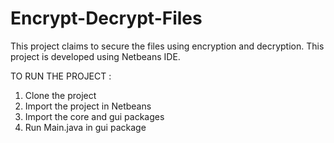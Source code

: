 # Encrypt-Decrypt-Files
This project claims to secure the files using encryption and decryption. This project is developed using Netbeans IDE.

TO RUN THE PROJECT :
1. Clone the project
2. Import the project in Netbeans
3. Import the core and gui packages 
4. Run Main.java in gui package
